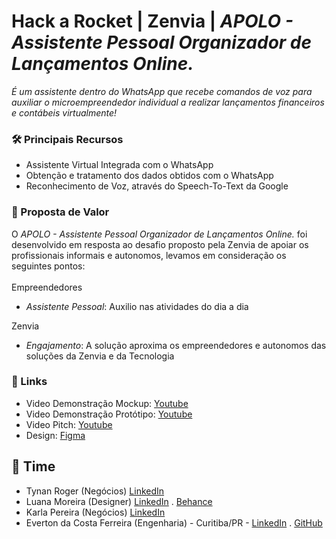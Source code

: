 # Hack a Rocket | Zenvia | *APOLO - Assistente Pessoal Organizador de Lançamentos Online.*

*É um assistente dentro do WhatsApp que recebe comandos de voz para auxiliar o microempreendedor individual a realizar lançamentos financeiros e contábeis virtualmente!*

### 🛠 Principais Recursos
- Assistente Virtual Integrada com o WhatsApp
- Obtenção e tratamento dos dados obtidos com o WhatsApp
- Reconhecimento de Voz, através do Speech-To-Text da Google

### 🤝 Proposta de Valor
O *APOLO - Assistente Pessoal Organizador de Lançamentos Online.* foi desenvolvido em resposta ao desafio proposto pela Zenvia de apoiar os profissionais informais e autonomos, levamos em consideração os seguintes pontos:<br /><br />
 Empreendedores
- *Assistente Pessoal*: Auxilio nas atividades do dia a dia 
 
 Zenvia
- *Engajamento*: A solução aproxima os empreendedores e autonomos das soluções da Zenvia e da Tecnologia 

 ### 🔗 Links
- Video Demonstração Mockup: [Youtube](https://youtu.be/sjxjj_eVDok)
- Video Demonstração Protótipo: [Youtube](https://youtu.be/lmN8LtXXp60)
- Video Pitch: [Youtube](https://youtu.be/EqWGh9J7Tfo)
- Design: [Figma](https://www.figma.com/file/4MVhF3bzHQ62CT5qQzWVTk/Untitled?node-id=2%3A0)
 

 ## 💪 Time
- Tynan Roger (Negócios) [LinkedIn](https://www.linkedin.com/in/taynano) 
- Luana Moreira (Designer) [LinkedIn](https://www.linkedin.com/in/luana-moreira-9b9b9310b/) . [Behance](#)
- Karla Pereira (Negócios) [LinkedIn](https://www.linkedin.com/in/karla-pereira/)
- Everton da Costa Ferreira (Engenharia) - Curitiba/PR - [LinkedIn](https://www.linkedin.com/in/evertonferreira96/) . [GitHub](https://github.com/evertonferreira96)
